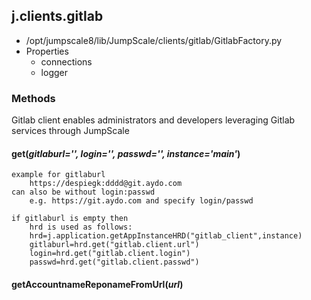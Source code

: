 <!-- toc -->
## j.clients.gitlab

- /opt/jumpscale8/lib/JumpScale/clients/gitlab/GitlabFactory.py
- Properties
    - connections
    - logger

### Methods

Gitlab client enables administrators and developers leveraging Gitlab services through JumpScale

#### get(*gitlaburl='', login='', passwd='', instance='main'*) 

```
example for gitlaburl
    https://despiegk:dddd@git.aydo.com
can also be without login:passwd
    e.g. https://git.aydo.com and specify login/passwd

if gitlaburl is empty then
    hrd is used as follows:
    hrd=j.application.getAppInstanceHRD("gitlab_client",instance)
    gitlaburl=hrd.get("gitlab.client.url")
    login=hrd.get("gitlab.client.login")
    passwd=hrd.get("gitlab.client.passwd")

```

#### getAccountnameReponameFromUrl(*url*) 

